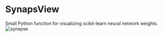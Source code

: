 # SynapsView
Small Python function for visualizing scikit-learn neural network weights.
![synapse](https://github.com/Mr-C4T/SynapsView/assets/45080391/d73f3a6e-bd9d-4124-8451-5c3f79b44e80)
